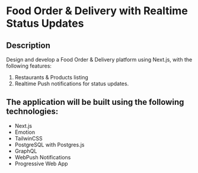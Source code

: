 # Food Order & Delivery with Realtime Status Updates

## Description

Design and develop a Food Order & Delivery platform using Next.js, with the following features:

1. Restaurants &amp; Products listing 
2. Realtime Push notifications for status updates.

## The application will be built using the following technologies:

* Next.js
* Emotion
* TailwinCSS
* PostgreSQL with Postgres.js
* GraphQL
* WebPush Notifications
* Progressive Web App
